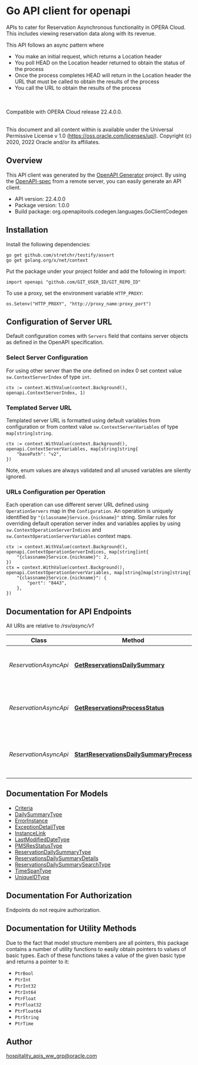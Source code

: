 # Go API client for openapi

APIs to cater for Reservation Asynchronous functionality in OPERA Cloud. This includes viewing reservation data along with its revenue. <p>This API follows an async pattern where</p><ul><li>You make an initial request, which returns a Location header</li><li>You poll HEAD on the Location header returned to obtain the status of the process</li><li>Once the process completes HEAD will return in the Location header the URL that must be called to obtain the results of the process</li><li>You call the URL to obtain the results of the process</li></ul><br /><br /> Compatible with OPERA Cloud release 22.4.0.0.<br /><br /><p> This document and all content within is available under the Universal Permissive License v 1.0 (https://oss.oracle.com/licenses/upl). Copyright (c) 2020, 2022 Oracle and/or its affiliates.</p>

## Overview
This API client was generated by the [OpenAPI Generator](https://openapi-generator.tech) project.  By using the [OpenAPI-spec](https://www.openapis.org/) from a remote server, you can easily generate an API client.

- API version: 22.4.0.0
- Package version: 1.0.0
- Build package: org.openapitools.codegen.languages.GoClientCodegen

## Installation

Install the following dependencies:

```shell
go get github.com/stretchr/testify/assert
go get golang.org/x/net/context
```

Put the package under your project folder and add the following in import:

```golang
import openapi "github.com/GIT_USER_ID/GIT_REPO_ID"
```

To use a proxy, set the environment variable `HTTP_PROXY`:

```golang
os.Setenv("HTTP_PROXY", "http://proxy_name:proxy_port")
```

## Configuration of Server URL

Default configuration comes with `Servers` field that contains server objects as defined in the OpenAPI specification.

### Select Server Configuration

For using other server than the one defined on index 0 set context value `sw.ContextServerIndex` of type `int`.

```golang
ctx := context.WithValue(context.Background(), openapi.ContextServerIndex, 1)
```

### Templated Server URL

Templated server URL is formatted using default variables from configuration or from context value `sw.ContextServerVariables` of type `map[string]string`.

```golang
ctx := context.WithValue(context.Background(), openapi.ContextServerVariables, map[string]string{
	"basePath": "v2",
})
```

Note, enum values are always validated and all unused variables are silently ignored.

### URLs Configuration per Operation

Each operation can use different server URL defined using `OperationServers` map in the `Configuration`.
An operation is uniquely identified by `"{classname}Service.{nickname}"` string.
Similar rules for overriding default operation server index and variables applies by using `sw.ContextOperationServerIndices` and `sw.ContextOperationServerVariables` context maps.

```golang
ctx := context.WithValue(context.Background(), openapi.ContextOperationServerIndices, map[string]int{
	"{classname}Service.{nickname}": 2,
})
ctx = context.WithValue(context.Background(), openapi.ContextOperationServerVariables, map[string]map[string]string{
	"{classname}Service.{nickname}": {
		"port": "8443",
	},
})
```

## Documentation for API Endpoints

All URIs are relative to */rsv/async/v1*

Class | Method | HTTP request | Description
------------ | ------------- | ------------- | -------------
*ReservationAsyncApi* | [**GetReservationsDailySummary**](docs/ReservationAsyncApi.md#getreservationsdailysummary) | **Get** /externalSystems/{extSystemCode}/hotels/{hotelId}/reservations/dailySummary/{summaryId} | Get results of Reservations Daily Summary
*ReservationAsyncApi* | [**GetReservationsProcessStatus**](docs/ReservationAsyncApi.md#getreservationsprocessstatus) | **Head** /externalSystems/{extSystemCode}/hotels/{hotelId}/reservations/dailySummary/{summaryId} | Check status of Reservation Daily Summary process
*ReservationAsyncApi* | [**StartReservationsDailySummaryProcess**](docs/ReservationAsyncApi.md#startreservationsdailysummaryprocess) | **Post** /externalSystems/{extSystemCode}/hotels/{hotelId}/reservations/dailySummary | Fetch past, present and future Reservations Daily Summary


## Documentation For Models

 - [Criteria](docs/Criteria.md)
 - [DailySummaryType](docs/DailySummaryType.md)
 - [ErrorInstance](docs/ErrorInstance.md)
 - [ExceptionDetailType](docs/ExceptionDetailType.md)
 - [InstanceLink](docs/InstanceLink.md)
 - [LastModifiedDateType](docs/LastModifiedDateType.md)
 - [PMSResStatusType](docs/PMSResStatusType.md)
 - [ReservationDailySummaryType](docs/ReservationDailySummaryType.md)
 - [ReservationsDailySummaryDetails](docs/ReservationsDailySummaryDetails.md)
 - [ReservationsDailySummarySearchType](docs/ReservationsDailySummarySearchType.md)
 - [TimeSpanType](docs/TimeSpanType.md)
 - [UniqueIDType](docs/UniqueIDType.md)


## Documentation For Authorization

Endpoints do not require authorization.


## Documentation for Utility Methods

Due to the fact that model structure members are all pointers, this package contains
a number of utility functions to easily obtain pointers to values of basic types.
Each of these functions takes a value of the given basic type and returns a pointer to it:

* `PtrBool`
* `PtrInt`
* `PtrInt32`
* `PtrInt64`
* `PtrFloat`
* `PtrFloat32`
* `PtrFloat64`
* `PtrString`
* `PtrTime`

## Author

hospitality_apis_ww_grp@oracle.com

